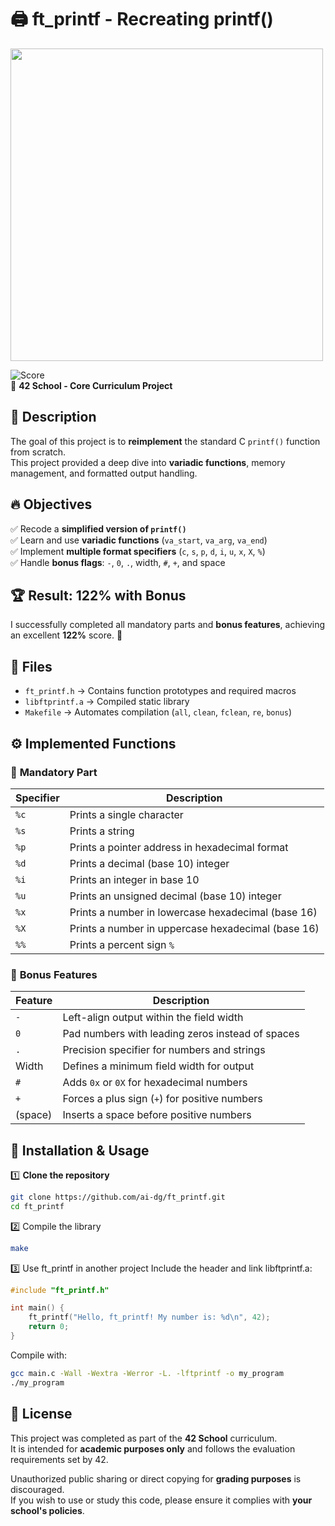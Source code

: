 # 🖨️ ft_printf - Recreating printf()

<img src="https://github.com/user-attachments/assets/374a5568-dea3-4594-ab77-8f0ae2bb4eeb" width="500">

![Score](https://img.shields.io/badge/Score-122%25-brightgreen)  
📌 **42 School - Core Curriculum Project**  

## 📝 Description
The goal of this project is to **reimplement** the standard C `printf()` function from scratch.  
This project provided a deep dive into **variadic functions**, memory management, and formatted output handling.

## 🔥 Objectives
✅ Recode a **simplified version of `printf()`**  
✅ Learn and use **variadic functions** (`va_start`, `va_arg`, `va_end`)  
✅ Implement **multiple format specifiers** (`c`, `s`, `p`, `d`, `i`, `u`, `x`, `X`, `%`)  
✅ Handle **bonus flags**: `-`, `0`, `.`, width, `#`, `+`, and space  

## 🏆 Result: **122% with Bonus**
I successfully completed all mandatory parts and **bonus features**, achieving an excellent **122%** score. 🎉

## 📁 Files
- `ft_printf.h` → Contains function prototypes and required macros  
- `libftprintf.a` → Compiled static library  
- `Makefile` → Automates compilation (`all`, `clean`, `fclean`, `re`, `bonus`)  

## ⚙️ Implemented Functions
### 🔹 **Mandatory Part**
| Specifier | Description |
|-----------|-------------|
| `%c` | Prints a single character |
| `%s` | Prints a string |
| `%p` | Prints a pointer address in hexadecimal format |
| `%d` | Prints a decimal (base 10) integer |
| `%i` | Prints an integer in base 10 |
| `%u` | Prints an unsigned decimal (base 10) integer |
| `%x` | Prints a number in lowercase hexadecimal (base 16) |
| `%X` | Prints a number in uppercase hexadecimal (base 16) |
| `%%` | Prints a percent sign `%` |

### 🎯 **Bonus Features**
| Feature | Description |
|---------|-------------|
| `-` | Left-align output within the field width |
| `0` | Pad numbers with leading zeros instead of spaces |
| `.` | Precision specifier for numbers and strings |
| Width | Defines a minimum field width for output |
| `#` | Adds `0x` or `0X` for hexadecimal numbers |
| `+` | Forces a plus sign (`+`) for positive numbers |
| (space) | Inserts a space before positive numbers |

## 🚀 Installation & Usage
1️⃣ **Clone the repository**  
```sh
git clone https://github.com/ai-dg/ft_printf.git
cd ft_printf
```

2️⃣ Compile the library
```sh
make
```

3️⃣ Use ft_printf in another project
Include the header and link libftprintf.a:
```c
#include "ft_printf.h"

int main() {
    ft_printf("Hello, ft_printf! My number is: %d\n", 42);
    return 0;
}
```

Compile with:
```sh
gcc main.c -Wall -Wextra -Werror -L. -lftprintf -o my_program
./my_program
```

## 📜 License

This project was completed as part of the **42 School** curriculum.  
It is intended for **academic purposes only** and follows the evaluation requirements set by 42.  

Unauthorized public sharing or direct copying for **grading purposes** is discouraged.  
If you wish to use or study this code, please ensure it complies with **your school's policies**.  




